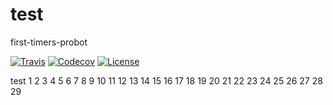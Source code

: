 # test

first-timers-probot

[![Travis](https://img.shields.io/travis/jojoee/bahttext.svg)](https://travis-ci.org/jojoee/bahttext)
[![Codecov](https://img.shields.io/codecov/c/github/jojoee/bahttext.svg)](https://codecov.io/github/jojoee/bahttext)
[![License](https://img.shields.io/npm/l/bahttext.svg)](http://opensource.org/licenses/MIT)

test
1
2
3
4
5
6
7
8
9
10
11
12
13
14
15
16
17
18
19
20
21
22
23
24
25
26
27
28
29
